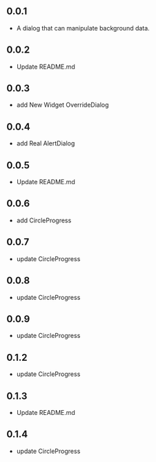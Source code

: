 ## 0.0.1

- A dialog that can manipulate background data.

## 0.0.2

- Update README.md

## 0.0.3

- add New Widget OverrideDialog

## 0.0.4

- add Real AlertDialog

## 0.0.5

- Update README.md

## 0.0.6

- add CircleProgress

## 0.0.7

- update CircleProgress

## 0.0.8

- update CircleProgress

## 0.0.9

- update CircleProgress

## 0.1.2

- update CircleProgress

## 0.1.3

- Update README.md

## 0.1.4

- update CircleProgress